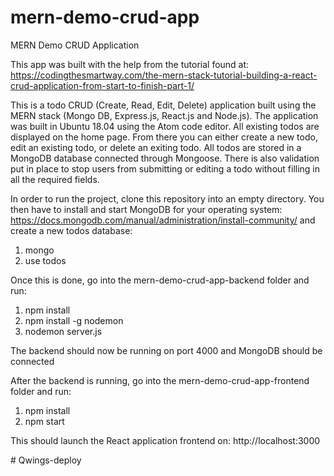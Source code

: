# mern-demo-crud-app
MERN Demo CRUD Application 

This app was built with the help from the tutorial found at: 
https://codingthesmartway.com/the-mern-stack-tutorial-building-a-react-crud-application-from-start-to-finish-part-1/

This is a todo CRUD (Create, Read, Edit, Delete) application built using the MERN stack (Mongo DB, Express.js, React.js and Node.js). The application was built in Ubuntu 18.04 using the Atom code editor. All existing todos are displayed on the home page. From there you can either create a new todo, edit an existing todo, or delete an exiting todo. All todos are stored in a MongoDB database connected through Mongoose. There is also validation put in place to stop users from submitting or editing a todo without filling in all the required fields. 

In order to run the project, clone this repository into an empty directory. You then have to install and start MongoDB for your operating system: https://docs.mongodb.com/manual/administration/install-community/ and create a new todos database:

1. mongo
2. use todos 

Once this is done, go into the mern-demo-crud-app-backend folder and run:

1. npm install 
2. npm install -g nodemon 
3. nodemon server.js 

The backend should now be running on port 4000 and MongoDB should be connected 

After the backend is running, go into the mern-demo-crud-app-frontend folder and run:

1. npm install 
2. npm start 

This should launch the React application frontend on: http://localhost:3000 

#   Q w i n g s - d e p l o y  
 